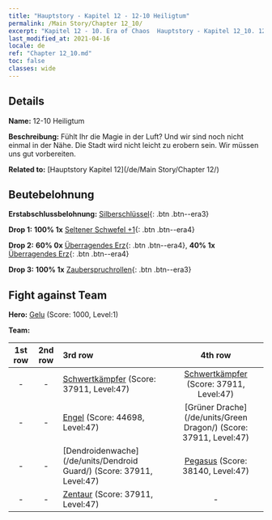 ```yaml
---
title: "Hauptstory - Kapitel 12 - 12-10 Heiligtum"
permalink: /Main Story/Chapter 12_10/
excerpt: "Kapitel 12 - 10. Era of Chaos  Hauptstory - Kapitel 12_10. 12-10 Heiligtum"
last_modified_at: 2021-04-16
locale: de
ref: "Chapter 12_10.md"
toc: false
classes: wide
---
```


## Details

 **Name:** 12-10 Heiligtum

 **Beschreibung:** Fühlt Ihr die Magie in der Luft? Und wir sind noch nicht einmal in der Nähe. Die Stadt wird nicht leicht zu erobern sein. Wir müssen uns gut vorbereiten.

 **Related to:** [Hauptstory Kapitel 12](/de/Main Story/Chapter 12/)

## Beutebelohnung

 **Erstabschlussbelohnung:** [Silberschlüssel](/de/Items/con_693/){: .btn .btn--era3}

 **Drop 1:** **100% 1x** [Seltener Schwefel +1](/de/Items/mat_43/){: .btn .btn--era4}

 **Drop 2:** **60% 0x** [Überragendes Erz](/de/Items/mat_33/){: .btn .btn--era4}, **40% 1x** [Überragendes Erz](/de/Items/mat_33/){: .btn .btn--era4}

 **Drop 3:** **100% 1x** [Zauberspruchrollen](/de/Items/con_694/){: .btn .btn--era3}


## Fight against Team
 **Hero:** [Gelu](/de/heroes/Gelu/) (Score: 1000, Level:1)

 **Team:**


  | 1st row | 2nd row | 3rd row | 4th row |
  |:----:|:----:|:----|:----:|
  | - | - | [Schwertkämpfer](/de/units/Swordsman/) (Score: 37911, Level:47)  | [Schwertkämpfer](/de/units/Swordsman/) (Score: 37911, Level:47)  |
  | - | - | [Engel](/de/units/Angel/) (Score: 44698, Level:47)  | [Grüner Drache](/de/units/Green Dragon/) (Score: 37911, Level:47)  |
  | - | - | [Dendroidenwache](/de/units/Dendroid Guard/) (Score: 37911, Level:47)  | [Pegasus](/de/units/Pegasus/) (Score: 38140, Level:47)  |
  | - | - | [Zentaur](/de/units/Centaur/) (Score: 37911, Level:47)  | - |



